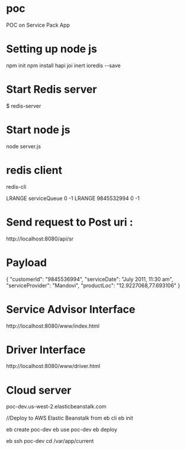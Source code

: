 # poc
POC on Service Pack App

# Setting up node js 
npm init
npm install hapi joi inert ioredis --save

# Start Redis server
$ redis-server

# Start node js
node server.js

# redis client
redis-cli

LRANGE serviceQueue  0 -1
LRANGE 9845532994  0 -1


# Send request to Post uri :
 http://localhost:8080/api/sr


# Payload
{
"customerId": "9845536994",
"serviceDate": "July 2011, 11:30 am", 
"serviceProvider": "Mandovi", 
"productLoc": "12.9227068,77.693106"
}

# Service Advisor Interface
http://localhost:8080/www/index.html

# Driver Interface
http://localhost:8080/www/driver.html

# Cloud server
 poc-dev.us-west-2.elasticbeanstalk.com 

//Deploy to AWS Elastic Beanstalk from eb cli
eb init

eb create poc-dev
eb use poc-dev
eb deploy

eb ssh poc-dev
cd /var/app/current


